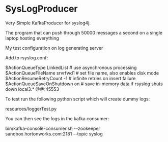 # SysLogProducer

Very Simple KafkaProducer for syslog4j.

The program that can push through 50000 messages a second on a single laptop hosting everything

My test configuration on log generating server

Add to rsyslog.conf:

$ActionQueueType LinkedList # use asynchronous processing
$ActionQueueFileName srvrfwd1 # set file name, also enables disk mode
$ActionResumeRetryCount -1 # infinite retries on insert failure
$ActionQueueSaveOnShutdown on # save in-memory data if rsyslog shuts down
local3.* @@<SyslogServerIP>:45553

To test run the following python script which will create dummy logs:

resources/loggerTest.py

You can then see the logs in the kafka consumer:

bin/kafka-console-consumer.sh --zookeeper sandbox.hortonworks.com:2181 --topic syslog
